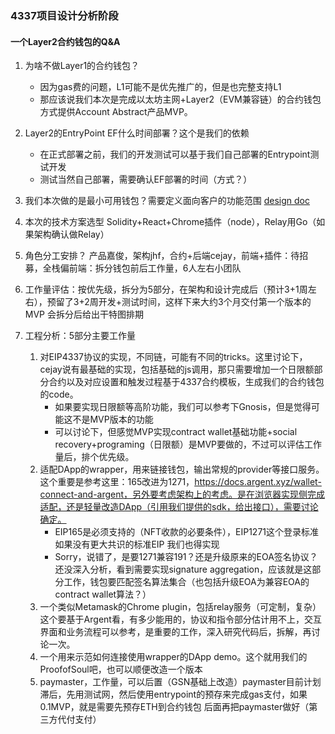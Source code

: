 ### 4337项目设计分析阶段

#### 一个Layer2合约钱包的Q&A

1. 为啥不做Layer1的合约钱包？
   - 因为gas费的问题，L1可能不是优先推广的，但是也完整支持L1
   - 那应该说我们本次是完成以太坊主网+Layer2（EVM兼容链）的合约钱包方式提供Account Abstract产品MVP。
2. Layer2的EntryPoint EF什么时间部署？这个是我们的依赖
   - 在正式部署之前，我们的开发测试可以基于我们自己部署的Entrypoint测试开发
   - 测试当然自己部署，需要确认EF部署的时间（方式？）
3. 我们本次做的是最小可用钱包？需要定义面向客户的功能范围
   [design doc](1-4337-wallet-design.md)
4. 本次的技术方案选型
Solidity+React+Chrome插件（node），Relay用Go（如果架构确认做Relay）
5. 角色分工安排？
产品嘉俊，架构jhf，合约+后端cejay，前端+插件：待招募，全栈偏前端：拆分钱包前后工作量，6人左右小团队
6. 工作量评估：按优先级，拆分为5部分，在架构和设计完成后（预计3+1周左右），预留了3+2周开发+测试时间，这样下来大约3个月交付第一个版本的MVP
会拆分后给出干特图排期

7. 工程分析：5部分主要工作量
   1. 对EIP4337协议的实现，不同链，可能有不同的tricks。这里讨论下，cejay说有最基础的实现，包括基础的js调用，那只需要增加一个日限额部分合约以及对应设置和触发过程基于4337合约模板，生成我们的合约钱包的code。
      - 如果要实现日限额等高阶功能，我们可以参考下Gnosis，但是觉得可能这不是MVP版本的功能
      - 可以讨论下，但感觉MVP实现contract wallet基础功能+social recovery+programing（日限额）是MVP要做的，不过可以评估工作量后，排个优先级。
   2. 适配DApp的wrapper，用来链接钱包，输出常规的provider等接口服务。这个重要是参考这里：165改进为1271，https://docs.argent.xyz/wallet-connect-and-argent，另外要考虑架构上的考虑。是在浏览器实现侧完成适配，还是轻量改造DApp（引用我们提供的sdk，给出接口），需要讨论确定。
      - EIP165是必须支持的（NFT收款的必要条件），EIP1271这个登录标准如果没有更大共识的标准EIP 我们也得实现
      - Sorry，说错了，是要1271兼容191？还是升级原来的EOA签名协议？还没深入分析，看到需要实现signature aggregation，应该就是这部分工作，钱包要匹配签名算法集合（也包括升级EOA为兼容EOA的contract wallet算法？）
   3. 一个类似Metamask的Chrome plugin，包括relay服务（可定制，复杂）这个要基于Argent看，有多少能用的，协议和指令部分估计用不上，交互界面和业务流程可以参考，是重要的工作，深入研究代码后，拆解，再讨论一次。
   4. 一个用来示范如何连接使用wrapper的DApp demo。这个就用我们的ProofofSoul吧，也可以顺便改造一个版本
   5. paymaster，工作量，可以后置（GSN基础上改造）paymaster目前计划滞后，先用测试网，然后使用entrypoint的预存来完成gas支付，如果0.1MVP，就是需要先预存ETH到合约钱包 后面再把paymaster做好（第三方代付支付）

